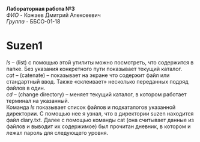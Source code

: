 **Лабораторная работа №3**  
*ФИО* - Кожаев Дмитрий Алексеевич  
*Группа* - ББСО-01-18  
# Suzen1  
*ls* – (list) с помощью этой утилиты можно посмотреть, что содержится в папке. Без указания конкретного пути показывает текущий каталог.  
*cat* – (catenate) – показывает на экране что содержит файл или стандартный ввод. Также «склеивает» несколько переданных подряд файлов в один.  
*cd* – (change directory) – меняет текущий каталог, в котором работает терминал на указанный.  
Команда *ls* показывает список файлов и подкаталогов указанной директории. С помощью нее я узнал, что в директории suzen находится файл diary.txt. Далее с помощью команды cat (она считывает данные из файлов и выводит их содержимое) был прочитан дневник, в котором и лежал пароль для следующего уровня.
